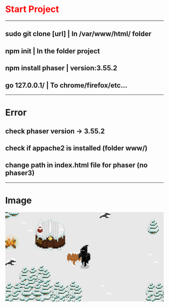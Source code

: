 <h1 style="color: red;">Start Project</h1>

---

## sudo git clone [url] | In /var/www/html/ folder
## npm init | In the folder project
## npm install phaser | version:3.55.2
## go 127.0.0.1/<project> | To chrome/firefox/etc...

---

# Error

## check phaser version -> 3.55.2
## check if appache2 is installed (folder www/)
## change path in index.html file for phaser (no phaser3)

---

# Image
<img src="./map.png">
